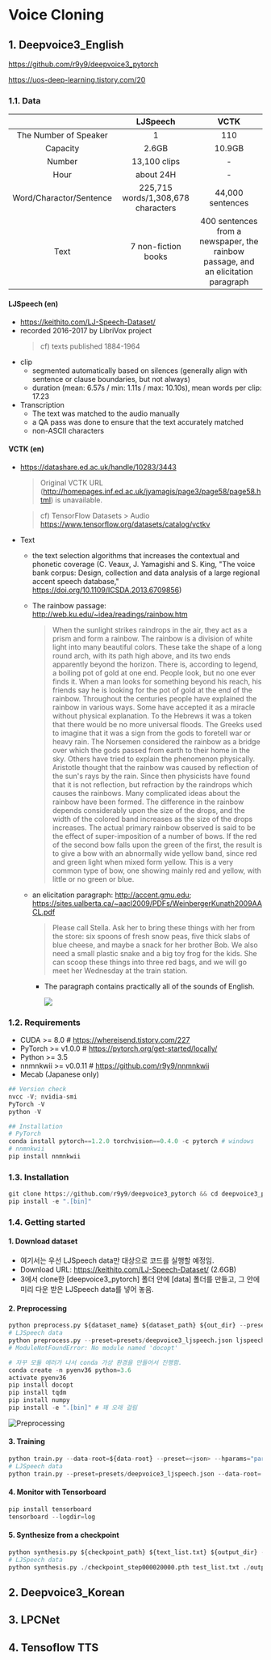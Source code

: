 # Voice Cloning
## 1. Deepvoice3_English
https://github.com/r9y9/deepvoice3_pytorch

https://uos-deep-learning.tistory.com/20
### 1.1. Data
||LJSpeech|VCTK|
|:--:|:--:|:--:|
|The Number of Speaker|1|110|
|Capacity|2.6GB|10.9GB|
|Number|13,100 clips|-|
|Hour|about 24H|-|
|Word/Charactor/Sentence|225,715 words/1,308,678 characters|44,000 sentences
|Text|7 non-fiction books|400 sentences from a newspaper, the rainbow passage, and  an elicitation paragraph|
 
#### LJSpeech (en)
- https://keithito.com/LJ-Speech-Dataset/
- recorded 2016-2017 by LibriVox project
  > cf) texts published 1884-1964
- clip
  - segmented automatically based on silences (generally align with sentence or clause boundaries, but not always)
  - duration (mean: 6.57s / min: 1.11s / max: 10.10s), mean words per clip: 17.23
- Transcription
  - The text was matched to the audio manually
  - a QA pass was done to ensure that the text accurately matched
  - non-ASCII characters 
  
#### VCTK (en)
- https://datashare.ed.ac.uk/handle/10283/3443
  > Original VCTK URL (http://homepages.inf.ed.ac.uk/jyamagis/page3/page58/page58.html) is unavailable.
  
  > cf) TensorFlow Datasets > Audio https://www.tensorflow.org/datasets/catalog/vctkv

- Text
  - the text selection algorithms that increases the contextual and phonetic coverage (C. Veaux, J. Yamagishi and S. King, "The voice bank corpus: Design, collection and data analysis of a large regional accent speech database," https://doi.org/10.1109/ICSDA.2013.6709856)
  - The rainbow passage: http://web.ku.edu/~idea/readings/rainbow.htm
    > When the sunlight strikes raindrops in the air, they act as a prism and form a rainbow.
The rainbow is a division of white light into many beautiful colors. These take the shape
of a long round arch, with its path high above, and its two ends apparently beyond the
horizon. There is, according to legend, a boiling pot of gold at one end. People look, but
no one ever finds it. When a man looks for something beyond his reach, his friends say
he is looking for the pot of gold at the end of the rainbow. Throughout the centuries
people have explained the rainbow in various ways. Some have accepted it as a miracle
without physical explanation. To the Hebrews it was a token that there would be no more
universal floods. The Greeks used to imagine that it was a sign from the gods to foretell
war or heavy rain. The Norsemen considered the rainbow as a bridge over which the gods
passed from earth to their home in the sky. Others have tried to explain the phenomenon
physically. Aristotle thought that the rainbow was caused by reflection of the sun's rays
by the rain. Since then physicists have found that it is not reflection, but refraction by the
raindrops which causes the rainbows. Many complicated ideas about the rainbow have
been formed. The difference in the rainbow depends considerably upon the size of the
drops, and the width of the colored band increases as the size of the drops increases. The
actual primary rainbow observed is said to be the effect of super-imposition of a number
of bows. If the red of the second bow falls upon the green of the first, the result is to give
a bow with an abnormally wide yellow band, since red and green light when mixed form
yellow. This is a very common type of bow, one showing mainly red and yellow, with
little or no green or blue.

  - an elicitation paragraph: http://accent.gmu.edu; https://sites.ualberta.ca/~aacl2009/PDFs/WeinbergerKunath2009AACL.pdf
    > Please call Stella. Ask her to bring these
things with her from the store: six spoons
of fresh snow peas, five thick slabs of blue
cheese, and maybe a snack for her
brother Bob. We also need a small plastic
snake and a big toy frog for the kids. She
can scoop these things into three red
bags, and we will go meet her Wednesday
at the train station. 
    - The paragraph contains practically all of the sounds of English.
    
      ![](http://accent.gmu.edu/images/sounds.GIF)
      
### 1.2. Requirements
- CUDA >= 8.0 # https://whereisend.tistory.com/227
- PyTorch >= v1.0.0 # https://pytorch.org/get-started/locally/
- Python >= 3.5
- nnmnkwii >= v0.0.11 # https://github.com/r9y9/nnmnkwii
- Mecab (Japanese only)

```python
## Version check
nvcc -V; nvidia-smi
PyTorch -V
python -V

## Installation
# PyTorch
conda install pytorch==1.2.0 torchvision==0.4.0 -c pytorch # windows
# nnmnkwii
pip install nnmnkwii
```

### 1.3. Installation
```python
git clone https://github.com/r9y9/deepvoice3_pytorch && cd deepvoice3_pytorch
pip install -e ".[bin]"
```

### 1.4. Getting started
#### 1. Download dataset
- 여기서는 우선 LJSpeech data만 대상으로 코드를 실행할 예정임.
- Download URL: https://keithito.com/LJ-Speech-Dataset/ (2.6GB)
- 3에서 clone한 [deepvoice3_pytorch] 폴더 안에 [data] 폴더를 만들고, 그 안에 미리 다운 받은 LJSpeech data를 넣어 놓음.

#### 2. Preprocessing
```python
python preprocess.py ${dataset_name} ${dataset_path} ${out_dir} --preset=<json>
# LJSpeech data
python preprocess.py --preset=presets/deepvoice3_ljspeech.json ljspeech ./data/LJSpeech-1.1/ ./data/ljspeech 
# ModuleNotFoundError: No module named 'docopt'
```

```python
# 자꾸 모듈 에러가 나서 conda 가상 환경을 만들어서 진행함.
conda create -n pyenv36 python=3.6
activate pyenv36
pip install docopt
pip install tqdm
pip install numpy
pip install -e ".[bin]" # 꽤 오래 걸림
```
![Preprocessing](https://user-images.githubusercontent.com/42113942/110910017-223f5700-8354-11eb-824a-7637f2c9baa0.JPG)


#### 3. Training
```python
python train.py --data-root=${data-root} --preset=<json> --hparams="parameters you may want to override"
# LJSpeech data
python train.py --preset=presets/deepvoice3_ljspeech.json --data-root=./data/ljspeech/
```

#### 4. Monitor with Tensorboard
```python
pip install tensorboard
tensorboard --logdir=log
```

#### 5. Synthesize from a checkpoint

```python
python synthesis.py ${checkpoint_path} ${text_list.txt} ${output_dir} --preset=<json>
# LJSpeech data
python synthesis.py ./checkpoint_step000020000.pth test_list.txt ./output_dir --preset=presets/deepvoice3_ljspeech.json
```

## 2. Deepvoice3_Korean
## 3. LPCNet
## 4. Tensoflow TTS
